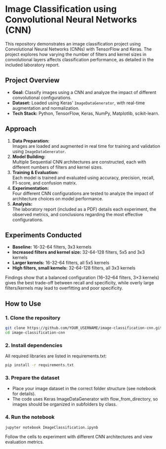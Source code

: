 # Image Classification using Convolutional Neural Networks (CNN)

This repository demonstrates an image classification project using Convolutional Neural Networks (CNNs) with TensorFlow and Keras. The project explores how varying the number of filters and kernel sizes in convolutional layers affects classification performance, as detailed in the included laboratory report.

## Project Overview

- **Goal:** Classify images using a CNN and analyze the impact of different convolutional configurations.
- **Dataset:** Loaded using Keras' `ImageDataGenerator`, with real-time augmentation and normalization.
- **Tech Stack:** Python, TensorFlow, Keras, NumPy, Matplotlib, scikit-learn.

## Approach

1. **Data Preparation:**  
   Images are loaded and augmented in real time for training and validation using `ImageDataGenerator`.
2. **Model Building:**  
   Multiple Sequential CNN architectures are constructed, each with different numbers of filters and kernel sizes.
3. **Training & Evaluation:**  
   Each model is trained and evaluated using accuracy, precision, recall, F1-score, and confusion matrix.
4. **Experimentation:**  
   Four different CNN configurations are tested to analyze the impact of architecture choices on model performance.
5. **Analysis:**  
   The laboratory report (included as a PDF) details each experiment, the observed metrics, and conclusions regarding the most effective configurations.

## Experiments Conducted

- **Baseline:** 16-32-64 filters, 3x3 kernels
- **Increased filters and kernel size:** 32-64-128 filters, 5x5 and 3x3 kernels
- **Larger kernels:** 16-32-64 filters, all 5x5 kernels
- **High filters, small kernels:** 32-64-128 filters, all 3x3 kernels

Findings show that a balanced configuration (16–32–64 filters, 3×3 kernels) gives the best trade-off between recall and specificity, while overly large filters/kernels may lead to overfitting and poor specificity.

## How to Use

### 1. Clone the repository

```bash
git clone https://github.com/YOUR_USERNAME/image-classification-cnn.git
cd image-classification-cnn
```

### 2. Install dependencies
All required libraries are listed in requirements.txt:
```bash
pip install -r requirements.txt
```

### 3. Prepare the dataset
- Place your image dataset in the correct folder structure (see notebook for details).
- The code uses Keras ImageDataGenerator with flow_from_directory, so images should be organized in subfolders by class.

### 4.  Run the notebook
```bash
jupyter notebook ImageClassification.ipynb
```
Follow the cells to experiment with different CNN architectures and view evaluation metrics.

